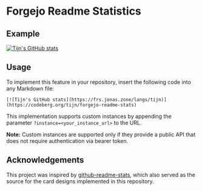 # Forgejo Readme Statistics

## Example

[![Tijn's GitHub stats](https://frs.jonas.zone/langs/tijn)](https://codeberg.org/tijn/forgejo-readme-stats)

## Usage

To implement this feature in your repository, insert the following code into any Markdown file:

```
[![Tijn's GitHub stats](https://frs.jonas.zone/langs/tijn)](https://codeberg.org/tijn/forgejo-readme-stats)
```

This implementation supports custom instances by appending the parameter `?instance=<your_instance_url>` to the URL.

**Note:** Custom instances are supported only if they provide a public API that does not require authentication via bearer token.

## Acknowledgements

This project was inspired by [github-readme-stats](https://github.com/anuraghazra/github-readme-stats), which also served as the source for the card designs implemented in this repository.
